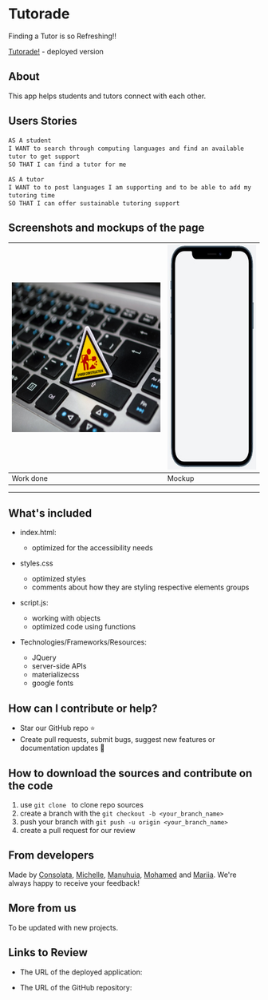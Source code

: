 # Tutorade
Finding a Tutor is so Refreshing!!

[Tutorade!](https://github.com/Conso97/Tutorade) - deployed version

## About

This app helps students and tutors connect with each other.

## Users Stories

```
AS A student
I WANT to search through computing languages and find an available tutor to get support 
SO THAT I can find a tutor for me
```

```
AS A tutor
I WANT to to post languages I am supporting and to be able to add my tutoring time
SO THAT I can offer sustainable tutoring support
```

## Screenshots and mockups of the page

| <img src="assets/images/pixels.jpg" width="450" height="300" alt="Appear soon"/>| <img src="assets/images/mock.jpeg" width="250" height="450" alt="Mockup"/> |
| --- | --- |
|  Work done | Mockup |

---

## What's included

- index.html:
    - optimized for the accessibility needs

- styles.css
  - optimized styles
  - comments about how they are styling respective elements groups
  
- script.js:
  - working with objects
  - optimized code using functions

- Technologies/Frameworks/Resources:
  - JQuery
  - server-side APIs
  - materializecss
  - google fonts
  

## How can I contribute or help?
- Star our GitHub repo :star:
- Create pull requests, submit bugs, suggest new features or documentation updates :wrench:


## How to download the sources and contribute on the code
1. use ```git clone ``` to clone repo sources
2. create a branch with the ```git checkout -b <your_branch_name>```
3. push your branch with ```git push -u origin <your_branch_name>``` 
4. create a pull request for our review

## From developers
Made by [Consolata](https://github.com/Conso97), [Michelle](https://github.com/michellecoder), [Manuhuia](https://github.com/ManuhuiaBarcham), [Mohamed](https://github.com/MohamedMesahel) and [Mariia](https://github.com/MaryVPie).
We're always happy to receive your feedback!

## More from us
To be updated with new projects.

## Links to Review
- The URL of the deployed application:

- The URL of the GitHub repository: 
